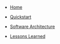 
* [Home](/home.md "L.G.A. Home")

* [Quickstart](quickstart.md "L.G.A. Quickstart")

* [Software Architecture](softwareachitecture.md "L.G.A. Software Architecture")

* [Lessons Learned](lessons.md "L.G.A. Lessons Learned")